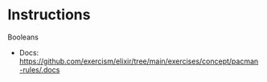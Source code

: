# Instructions

Booleans

* Docs: https://github.com/exercism/elixir/tree/main/exercises/concept/pacman-rules/.docs
